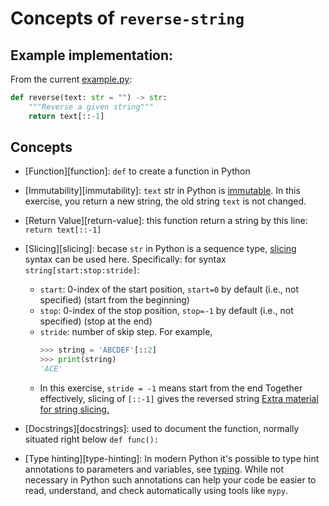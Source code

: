 # Concepts of `reverse-string`

## Example implementation:

From the current [example.py](https://github.com/exercism/python/blob/master/exercises/reverse-string/example.py):

```python
def reverse(text: str = "") -> str:
    """Reverse a given string"""
    return text[::-1]
```

## Concepts

- [Function][function]: `def` to create a function in Python
- [Immutability][immutability]: `text` str in Python is [immutable](https://docs.python.org/3/library/stdtypes.html#text-sequence-type-str).
  In this exercise, you return a new string, the old string `text` is not changed.
- [Return Value][return-value]: this function return a string by this line: `return text[::-1]`
- [Slicing][slicing]: becase `str` in Python is a sequence type, [slicing](https://docs.python.org/3/reference/expressions.html#slicings) syntax can be used here. Specifically: for syntax `string[start:stop:stride]`:

  - `start`: 0-index of the start position, `start=0` by default (i.e., not specified) (start from the beginning)
  - `stop`: 0-index of the stop position, `stop=-1` by default (i.e., not specified) (stop at the end)
  - `stride`: number of skip step. For example,
    ```python
    >>> string = 'ABCDEF'[::2]
    >>> print(string)
    'ACE'
    ```
  - In this exercise, `stride = -1` means start from the end
    Together effectively, slicing of `[::-1]` gives the reversed string
    [Extra material for string slicing.](https://www.digitalocean.com/community/tutorials/how-to-index-and-slice-strings-in-python-3)

- [Docstrings][docstrings]: used to document the function, normally situated right below `def func():`
- [Type hinting][type-hinting]: In modern Python it's possible to type hint annotations to parameters and variables, see [typing](https://docs.python.org/3/library/typing.html#module-typing). While not necessary in Python such annotations can help your code be easier to read, understand, and check automatically using tools like `mypy`.
